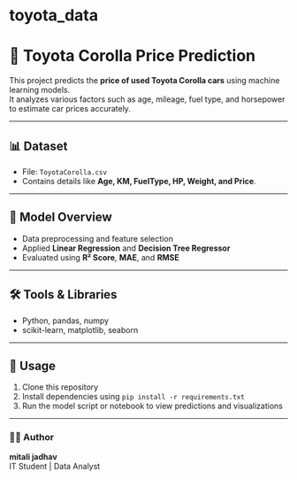 # toyota_data 

# 🚗 Toyota Corolla Price Prediction

This project predicts the **price of used Toyota Corolla cars** using machine learning models.  
It analyzes various factors such as age, mileage, fuel type, and horsepower to estimate car prices accurately.

---

## 📊 Dataset
- File: `ToyotaCorolla.csv`  
- Contains details like **Age, KM, FuelType, HP, Weight, and Price**.

---

## 🧠 Model Overview
- Data preprocessing and feature selection  
- Applied **Linear Regression** and **Decision Tree Regressor**  
- Evaluated using **R² Score**, **MAE**, and **RMSE**

---

## 🛠️ Tools & Libraries
- Python, pandas, numpy  
- scikit-learn, matplotlib, seaborn  

---

## 🚀 Usage
1. Clone this repository  
2. Install dependencies using `pip install -r requirements.txt`  
3. Run the model script or notebook to view predictions and visualizations  

---

### 👩‍💻 Author
**mitali jadhav**  
IT Student | Data Analyst 


